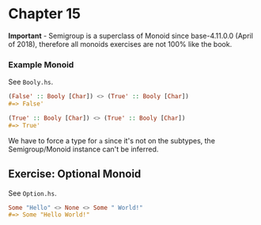 # Chapter 15

**Important** - Semigroup is a superclass of Monoid since base-4.11.0.0 (April of 2018), therefore all monoids exercises are not 100% like the book.

### Example Monoid

See `Booly.hs`.

```haskell
(False' :: Booly [Char]) <> (True' :: Booly [Char])
#=> False'

(True' :: Booly [Char]) <> (True' :: Booly [Char])
#=> True'
```

We have to force a type for `a` since it's not on the subtypes, the Semigroup/Monoid instance can't be inferred.

## Exercise: Optional Monoid

See `Option.hs`.

```haskell
Some "Hello" <> None <> Some " World!"
#=> Some "Hello World!"
```
